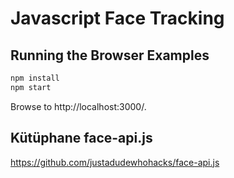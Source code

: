 # Javascript Face Tracking 



## Running the Browser Examples

``` bash
npm install
npm start
```

Browse to http://localhost:3000/.

## Kütüphane face-api.js
https://github.com/justadudewhohacks/face-api.js
